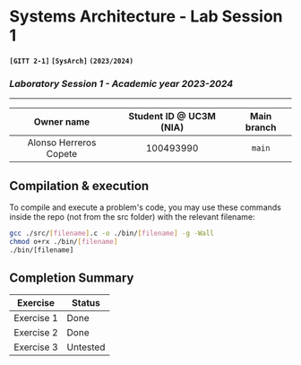 # **Systems Architecture - Lab Session 1**
**`[GITT 2-1]` `[SysArch]` `(2023/2024)`**
### _Laboratory Session 1 - Academic year 2023-2024_

---

| Owner name | Student ID @ UC3M (NIA) | Main branch |
| :---: | :---: | :---: |
| Alonso Herreros Copete | 100493990 | `main` |

## Compilation & execution
To compile and execute a problem's code, you may use these commands inside the repo (not from the src folder) with the relevant filename:
```bash
gcc ./src/[filename].c -o ./bin/[filename] -g -Wall
chmod o+rx ./bin/[filename]
./bin/[filename]
```

## Completion Summary

| Exercise | Status |
| --- | --- |
| Exercise 1 | Done |
| Exercise 2 | Done |
| Exercise 3 | Untested |
